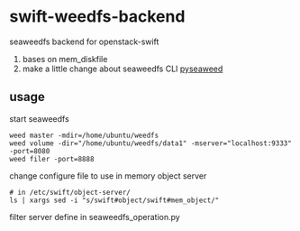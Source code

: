 # swift-weedfs-backend
seaweedfs backend for openstack-swift

1. bases on mem_diskfile
2. make a little change about seaweedfs CLI [pyseaweed](https://github.com/utek/pyseaweed)

## usage
start seaweedfs
```
weed master -mdir=/home/ubuntu/weedfs
weed volume -dir="/home/ubuntu/weedfs/data1" -mserver="localhost:9333"  -port=8080
weed filer -port=8888
```
change configure file to use in memory object server
```
# in /etc/swift/object-server/
ls | xargs sed -i "s/swift#object/swift#mem_object/"
```
filter server define in seaweedfs_operation.py
